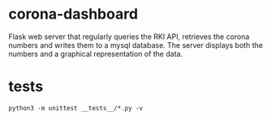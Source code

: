 # corona-dashboard

Flask web server that regularly queries the RKI API, retrieves the corona numbers and writes them to a mysql database. The server displays both the numbers and a graphical representation of the data.

# tests
```
python3 -m unittest __tests__/*.py -v
```